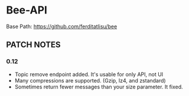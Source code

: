 # Bee-API

Base Path: https://github.com/ferditatlisu/bee

## PATCH NOTES

### 0.12

- Topic remove endpoint added. It's usable for only API, not UI
- Many compressions are supported. (Gzip, lz4, and zstandard)
- Sometimes return fewer messages than your size parameter. It fixed.

